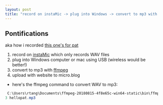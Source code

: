 ```yaml
---
layout: post
title: "record on instaMic -> plug into Windows -> convert to mp3 with ffmpeg -> upload with website to micro.blog aka how i recorded this one's for pat"
---
```


## Pontifications

aka how i recorded [this one's for pat](http://roland.micro.blog/2018/08/15/this-ones-for.html)

1. record on [instaMic](https://instamic.io/pages/instamic-support-mobile-app) which only records WAV files
1. plug into Windows computer or mac  using USB (wireless would be better!)
1. convert to mp3 with [ffmpeg](https://ffmpeg.zeranoe.com/builds/)
1. upload with website to micro.blog 

* here's the ffmpeg command to convert WAV to mp3:

```powershell
 C:\Users\rtang\Documents\ffmpeg-20180815-4f8e65c-win64-static\bin\ffmpeg.exe -i D:\IST_0007.wav -f mp
3 hellopat.mp3
```
